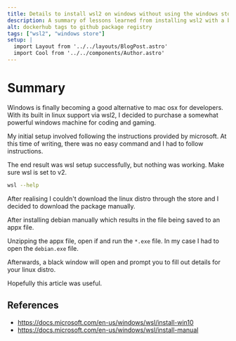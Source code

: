 ```yaml
---
title: Details to install wsl2 on windows without using the windows store
description: A summary of lessons learned from installing wsl2 with a broken windows store app.
alt: dockerhub tags to github package registry
tags: ["wsl2", "windows store"]
setup: |
  import Layout from '../../layouts/BlogPost.astro'
  import Cool from '../../components/Author.astro'
---
```


# Summary

Windows is finally becoming a good alternative to mac osx for developers. With its built in linux support via wsl2, I decided to
purchase a somewhat powerful windows machine for coding and gaming.

My initial setup involved following the instructions provided by microsoft. At this time of writing, there was no easy command and I had to follow instructions.

The end result was wsl setup successfully, but nothing was working. Make sure wsl is set to v2.

```bash
wsl --help
```

After realising I couldn't download the linux distro through the store and I decided to download the package manually.

After installing debian manually which results in the file being saved to an appx file.

Unzipping the appx file, open if and run the `*.exe` file. In my case I had to open the `debian.exe` file.

Afterwards, a black window will open and prompt you to fill out details for your linux distro.

Hopefully this article was useful.


## References
* https://docs.microsoft.com/en-us/windows/wsl/install-win10
* https://docs.microsoft.com/en-us/windows/wsl/install-manual